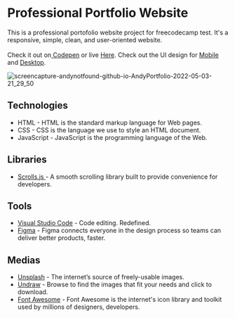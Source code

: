 # Professional Portfolio Website
This is a professional portofolio website project for freecodecamp test. It's a responsive, simple, clean, and user-oriented website.<br><br>
Check it out on<a href="https://codepen.io/souji-andy/full/wvpagZP"> Codepen</a> or live <a href="https://andynotfound.github.io/AndyPortfolio/">Here</a>. Check out the UI design for <a href="https://github.com/AndyNotfound/AndyPortfolio/tree/main/Mobile%20UI%20Design">Mobile</a> and <a href="https://github.com/AndyNotfound/AndyPortfolio/tree/main/Desktop%20UI%20Design">Desktop</a>.

![screencapture-andynotfound-github-io-AndyPortfolio-2022-05-03-21_29_50](https://user-images.githubusercontent.com/40969170/166473344-c9e479e2-7fa5-4982-8a8f-c8dd0d4682de.png)

 ## Technologies 
<ul>
  <li>HTML - HTML is the standard markup language for Web pages.</li>
  <li>CSS - CSS is the language we use to style an HTML document.</li>
  <li>JavaScript - JavaScript is the programming language of the Web.</li>
 </ul>
 
## Libraries
<ul>
  <li><a href="https://scrollsjs.com/">Scrolls.js </a>- A smooth scrolling library built to provide convenience for developers.</li>
 </ul>

## Tools
<ul>
  <li><a href="https://code.visualstudio.com/">Visual Studio Code</a> - Code editing. Redefined.</li>
  <li><a href="https://www.figma.com/">Figma</a> - Figma connects everyone in the design process so teams can deliver better products, faster.</li>
 </ul>
 
 ## Medias
<ul>
  <li><a href="https://www.unsplash.com/">Unsplash</a> - The internet’s source of freely-usable images.</li>
  <li><a href="https://undraw.co/illustrations">Undraw</a> - Browse to find the images that fit your needs and click to download.</li>
  <li><a href="https://fontawesome.com/">Font Awesome</a> - Font Awesome is the internet's icon library and toolkit used by millions of designers, developers.</li>
 </ul>
